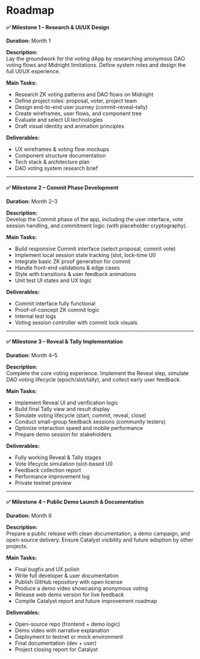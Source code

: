 # Roadmap

#### ✅ **Milestone 1 – Research & UI/UX Design**

**Duration:** Month 1

**Description:**\
Lay the groundwork for the voting dApp by researching anonymous DAO voting flows and Midnight limitations. Define system roles and design the full UI/UX experience.

**Main Tasks:**

* Research ZK voting patterns and DAO flows on Midnight
* Define project roles: proposal, voter, project team
* Design end-to-end user journey (commit–reveal–tally)
* Create wireframes, user flows, and component tree
* Evaluate and select UI technologies
* Draft visual identity and animation principles

**Deliverables:**

* UX wireframes & voting flow mockups
* Component structure documentation
* Tech stack & architecture plan
* DAO voting system research brief

***

#### ✅ **Milestone 2 – Commit Phase Development**

**Duration:** Month 2–3

**Description:**\
Develop the Commit phase of the app, including the user interface, vote session handling, and commitment logic (with placeholder cryptography).

**Main Tasks:**

* Build responsive Commit interface (select proposal, commit vote)
* Implement local session state tracking (slot, lock-time UI)
* Integrate basic ZK proof generation for commit
* Handle front-end validations & edge cases
* Style with transitions & user feedback animations
* Unit test UI states and UX logic

**Deliverables:**

* Commit interface fully functional
* Proof-of-concept ZK commit logic
* Internal test logs
* Voting session controller with commit lock visuals

***

#### ✅ **Milestone 3 – Reveal & Tally Implementation**

**Duration:** Month 4–5

**Description:**\
Complete the core voting experience. Implement the Reveal step, simulate DAO voting lifecycle (epoch/slot/tally), and collect early user feedback.

**Main Tasks:**

* Implement Reveal UI and verification logic
* Build final Tally view and result display
* Simulate voting lifecycle (start, commit, reveal, close)
* Conduct small-group feedback sessions (community testers)
* Optimize interaction speed and mobile performance
* Prepare demo session for stakeholders

**Deliverables:**

* Fully working Reveal & Tally stages
* Vote lifecycle simulation (slot-based UI)
* Feedback collection report
* Performance improvement log
* Private testnet preview

***

#### ✅ **Milestone 4 – Public Demo Launch & Documentation**

**Duration:** Month 6

**Description:**\
Prepare a public release with clean documentation, a demo campaign, and open-source delivery. Ensure Catalyst visibility and future adoption by other projects.

**Main Tasks:**

* Final bugfix and UX polish
* Write full developer & user documentation
* Publish GitHub repository with open license
* Produce a demo video showcasing anonymous voting
* Release web demo version for live feedback
* Compile Catalyst report and future improvement roadmap

**Deliverables:**

* Open-source repo (frontend + demo logic)
* Demo video with narrative explanation
* Deployment to testnet or mock environment
* Final documentation (dev + user)
* Project closing report for Catalyst

